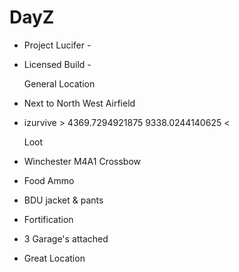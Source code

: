 # DayZ
- Project Lucifer -
- Licensed Build -

  General Location
- Next to North West Airfield
- izurvive > 4369.7294921875 9338.0244140625 <

  Loot
- Winchester M4A1 Crossbow
- Food Ammo 
- BDU jacket & pants 
- Fortification
- 3 Garage's attached
- Great Location
